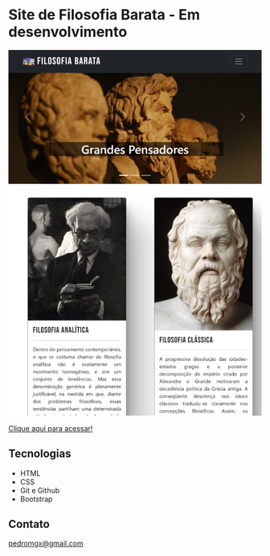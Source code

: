 # Site de Filosofia Barata - Em desenvolvimento

![preview](./.github/preview.png)


[Clique aqui para acessar!](https://pedrogoldschmidt.github.io/site-filo-barata/index.html)

## Tecnologias

- HTML
- CSS
- Git e Github
- Bootstrap

## Contato

pedromgx@gmail.com